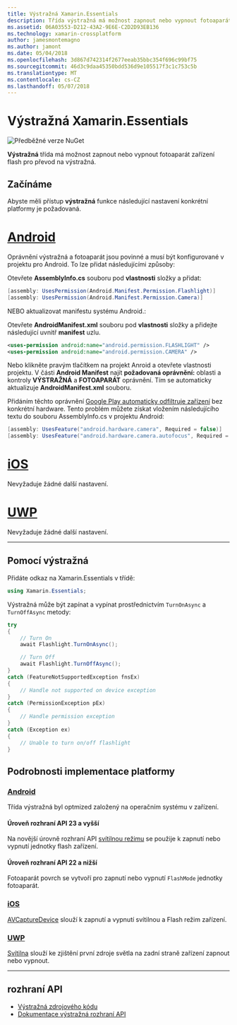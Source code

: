```yaml
---
title: Výstražná Xamarin.Essentials
description: Třída výstražná má možnost zapnout nebo vypnout fotoaparát zařízení flash pro převod na výstražná.
ms.assetid: 06A03553-D212-43A2-9E6E-C2D2D93EB136
ms.technology: xamarin-crossplatform
author: jamesmontemagno
ms.author: jamont
ms.date: 05/04/2018
ms.openlocfilehash: 3d867d742314f2677eeab35bbc354f696c99bf75
ms.sourcegitcommit: 46d3c9daa45350bdd536d9e105517f3c1c753c5b
ms.translationtype: MT
ms.contentlocale: cs-CZ
ms.lasthandoff: 05/07/2018
---
```

# <a name="xamarinessentials-flashlight"></a>Výstražná Xamarin.Essentials

![Předběžné verze NuGet](~/media/shared/pre-release.png)

**Výstražná** třída má možnost zapnout nebo vypnout fotoaparát zařízení flash pro převod na výstražná.

## <a name="getting-started"></a>Začínáme

Abyste měli přístup **výstražná** funkce následující nastavení konkrétní platformy je požadovaná.

# <a name="androidtabandroid"></a>[Android](#tab/android)

Oprávnění výstražná a fotoaparát jsou povinné a musí být konfigurované v projektu pro Android. To lze přidat následujícími způsoby:

Otevřete **AssemblyInfo.cs** souboru pod **vlastnosti** složky a přidat:

```csharp
[assembly: UsesPermission(Android.Manifest.Permission.Flashlight)]
[assembly: UsesPermission(Android.Manifest.Permission.Camera)]
```

NEBO aktualizovat manifestu systému Android.:

Otevřete **AndroidManifest.xml** souboru pod **vlastnosti** složky a přidejte následující uvnitř **manifest** uzlu.

```xml
<uses-permission android:name="android.permission.FLASHLIGHT" />
<uses-permission android:name="android.permission.CAMERA" />
```

Nebo klikněte pravým tlačítkem na projekt Anroid a otevřete vlastnosti projektu. V části **Android Manifest** najít **požadovaná oprávnění:** oblasti a kontroly **VÝSTRAŽNÁ** a **FOTOAPARÁT** oprávnění. Tím se automaticky aktualizuje **AndroidManifest.xml** souboru.

Přidáním těchto oprávnění [Google Play automaticky odfiltruje zařízení](http://developer.android.com/guide/topics/manifest/uses-feature-element.html#permissions-features) bez konkrétní hardware. Tento problém můžete získat vložením následujícího textu do souboru AssemblyInfo.cs v projektu Android:

```csharp
[assembly: UsesFeature("android.hardware.camera", Required = false)]
[assembly: UsesFeature("android.hardware.camera.autofocus", Required = false)]
```

# <a name="iostabios"></a>[iOS](#tab/ios)

Nevyžaduje žádné další nastavení.

# <a name="uwptabuwp"></a>[UWP](#tab/uwp)

Nevyžaduje žádné další nastavení.

-----

## <a name="using-flashlight"></a>Pomocí výstražná

Přidáte odkaz na Xamarin.Essentials v třídě:

```csharp
using Xamarin.Essentials;
```

Výstražná může být zapínat a vypínat prostřednictvím `TurnOnAsync` a `TurnOffAsync` metody:

```csharp
try
{
    // Turn On
    await Flashlight.TurnOnAsync();

    // Turn Off
    await Flashlight.TurnOffAsync();
}
catch (FeatureNotSupportedException fnsEx)
{
    // Handle not supported on device exception
}
catch (PermissionException pEx)
{
    // Handle permission exception
}
catch (Exception ex)
{
    // Unable to turn on/off flashlight
}
```

## <a name="platform-implementation-specifics"></a>Podrobnosti implementace platformy

### <a name="androidtabandroid-specifics"></a>[Android](#tab/android-specifics)

Třída výstražná byl optmized založený na operačním systému v zařízení.

#### <a name="api-level-23-and-higher"></a>Úroveň rozhraní API 23 a vyšší

Na novější úrovně rozhraní API [svítilnou režimu](https://developer.android.com/reference/android/hardware/camera2/CameraManager.html#setTorchMode) se použije k zapnutí nebo vypnutí jednotky flash zařízení.

#### <a name="api-level-22-and-lower"></a>Úroveň rozhraní API 22 a nižší

Fotoaparát povrch se vytvoří pro zapnutí nebo vypnutí `FlashMode` jednotky fotoaparát. 

### <a name="iostabios-specifics"></a>[iOS](#tab/ios-specifics)

[AVCaptureDevice](https://developer.xamarin.com/api/type/AVFoundation.AVCaptureDevice/) slouží k zapnutí a vypnutí svítilnou a Flash režim zařízení.

### <a name="uwptabuwp-specifics"></a>[UWP](#tab/uwp-specifics)

[Svítilna](https://docs.microsoft.com/en-us/uwp/api/windows.devices.lights.lamp) slouží ke zjištění první zdroje světla na zadní straně zařízení zapnout nebo vypnout.

-----

## <a name="api"></a>rozhraní API

- [Výstražná zdrojového kódu](https://github.com/xamarin/Essentials/tree/master/Essentials/Flashlight)
- [Dokumentace výstražná rozhraní API](xref:Xamarin.Essentials.Flashlight)

